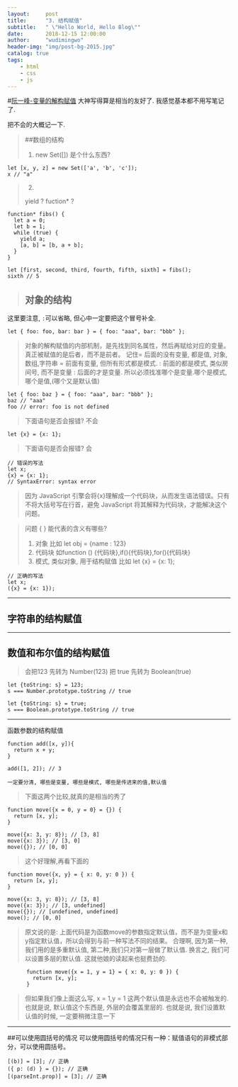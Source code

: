 ```yaml
---
layout:     post
title:      "3. 结构赋值"
subtitle:   " \"Hello World, Hello Blog\""
date:       2018-12-15 12:00:00
author:     "wudimingwo"
header-img: "img/post-bg-2015.jpg"
catalog: true
tags:
    - html
    - css
    - js
---
```




#[阮一峰-变量的解构赋值](http://es6.ruanyifeng.com/#docs/destructuring)
大神写得算是相当的友好了. 我感觉基本都不用写笔记了.

把不会的大概记一下.

> ##数组的结构
> 1. new Set([]) 是个什么东西?
```
let [x, y, z] = new Set(['a', 'b', 'c']);
x // "a"
```

> 2.
>yield ?
fuction* ?
```
function* fibs() {
  let a = 0;
  let b = 1;
  while (true) {
    yield a;
    [a, b] = [b, a + b];
  }
}

let [first, second, third, fourth, fifth, sixth] = fibs();
sixth // 5
```

> ## 对象的结构
这里要注意, `:`可以省略, 但心中一定要把这个冒号补全.
```
let { foo: foo, bar: bar } = { foo: "aaa", bar: "bbb" };

```
> 对象的解构赋值的内部机制，是先找到同名属性，然后再赋给对应的变量。真正被赋值的是后者，而不是前者。
> 记住= 后面的没有变量, 都是值, 对象,数组,字符串
> = 前面有变量, 但所有形式都是模式.
> : 前面的都是模式, 类似房间号, 而不是变量
> : 后面的才是变量.
> 所以必须找准哪个是变量.哪个是模式, 哪个是值,(哪个又是默认值)
```
let { foo: baz } = { foo: "aaa", bar: "bbb" };
baz // "aaa"
foo // error: foo is not defined
```

> 下面语句是否会报错?
> 不会
```
let {x} = {x: 1};
```

> 下面语句是否会报错?
> 会
```
// 错误的写法
let x;
{x} = {x: 1};
// SyntaxError: syntax error
```
> 因为 JavaScript 引擎会将{x}理解成一个代码块，从而发生语法错误。只有不将大括号写在行首，避免 JavaScript 将其解释为代码块，才能解决这个问题。

> 问题 { } 能代表的含义有哪些?
> 1. 对象 比如 let obj = {name : 123}
> 2. 代码块 如function () {代码块},if(){代码块},for(){代码块}
> 3. 模式, 类似对象, 用于结构赋值 比如 let {x} = {x: 1};

```
// 正确的写法
let x;
({x} = {x: 1});
```
------------
## 字符串的结构赋值
-------------
## 数值和布尔值的结构赋值
> 会把123 先转为 Number(123)
> 把 true 先转为 Boolean(true)
```
let {toString: s} = 123;
s === Number.prototype.toString // true

let {toString: s} = true;
s === Boolean.prototype.toString // true
```

------------------
函数参数的结构赋值
```
function add([x, y]){
  return x + y;
}

add([1, 2]); // 3

一定要分清, 哪些是变量, 哪些是模式, 哪些是传进来的值,默认值
```
> 下面这两个比较,就真的是相当的秀了
```
function move({x = 0, y = 0} = {}) {
  return [x, y];
}

move({x: 3, y: 8}); // [3, 8]
move({x: 3}); // [3, 0]
move({}); // [0, 0]
```
> 这个好理解,再看下面的 
```
function move({x, y} = { x: 0, y: 0 }) {
  return [x, y];
}

move({x: 3, y: 8}); // [3, 8]
move({x: 3}); // [3, undefined]
move({}); // [undefined, undefined]
move(); // [0, 0]
```
> 原文说的是: 上面代码是为函数move的参数指定默认值，而不是为变量x和y指定默认值，所以会得到与前一种写法不同的结果。
> 合理啊, 因为第一种,我们用的是多重默认值,
第二种,我们只对第一层做了默认值.
> 换言之, 我们可以设置多层的默认值. 这就他娘的读起来也挺费劲的.


```
      function move({x = 1, y = 1} = { x: 0, y: 0 }) {
        return [x, y];
      }
```
> 但如果我们像上面这么写, x = 1,y = 1 这两个默认值是永远也不会被触发的.
> 也就是说, 默认值这个东西是, 外层的会覆盖里层的.
> 也就是说, 我们设置默认值的时候, 一定要稍微注意一下

--------------
##可以使用圆括号的情况
 可以使用圆括号的情况只有一种：赋值语句的非模式部分，可以使用圆括号。
```
[(b)] = [3]; // 正确
({ p: (d) } = {}); // 正确
[(parseInt.prop)] = [3]; // 正确
```
